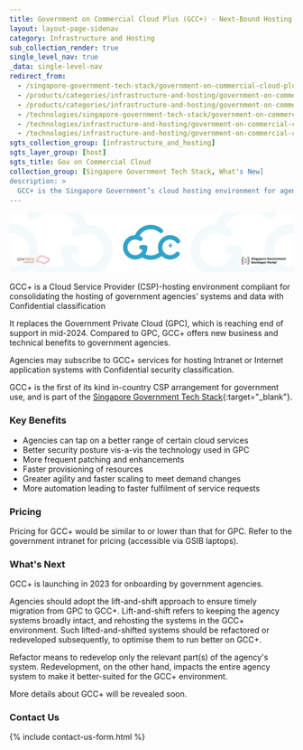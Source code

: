 ```yaml
---
title: Government on Commercial Cloud Plus (GCC+) - Next-Bound Hosting for Confidential Systems
layout: layout-page-sidenav
category: Infrastructure and Hosting
sub_collection_render: true
single_level_nav: true
_data: single-level-nav
redirect_from:
  - /singapore-government-tech-stack/government-on-commercial-cloud-plus
  - /products/categories/infrastructure-and-hosting/government-on-commercial-cloud-plus/
  - /products/categories/infrastructure-and-hosting/government-on-commercial-cloud-plus.html
  - /technologies/singapore-government-tech-stack/government-on-commercial-cloud-plus
  - /technologies/infrastructure-and-hosting/government-on-commercial-cloud-plus/
  - /technologies/infrastructure-and-hosting/government-on-commercial-cloud-plus.html
sgts_collection_group: [infrastructure_and_hosting]
sgts_layer_group: [host]
sgts_title: Gov on Commercial Cloud
collection_group: [Singapore Government Tech Stack, What's New]
description: >
  GCC+ is the Singapore Government’s cloud hosting environment for agencies’ systems and data with Confidential classification.
---
```


![GCC+ header banner](/assets/img/GCC-Plus-HeaderBanner-v2.png)

GCC+ is a Cloud Service Provider (CSP)-hosting environment compliant for consolidating the hosting of government agencies’ systems and data with Confidential classification

It replaces the Government Private Cloud (GPC), which is reaching end of support in mid-2024. Compared to GPC, GCC+ offers new business and technical benefits to government agencies.

Agencies may subscribe to GCC+ services for hosting Intranet or Internet application systems with Confidential security classification.

GCC+ is the first of its kind in-country CSP arrangement for government use, and is part of the [Singapore Government Tech Stack](/singapore-government-tech-stack/){:target="\_blank"}.

### Key Benefits

- Agencies can tap on a better range of certain cloud services
- Better security posture vis-a-vis the technology used in GPC
- More frequent patching and enhancements
- Faster provisioning of resources
- Greater agility and faster scaling to meet demand changes
- More automation leading to faster fulfilment of service requests

### Pricing

Pricing for GCC+ would be similar to or lower than that for GPC.  Refer to the government intranet for pricing (accessible via GSIB laptops).

### What's Next

GCC+ is launching in 2023 for onboarding by government agencies.

Agencies should adopt the lift-and-shift approach to ensure timely migration from GPC to GCC+. Lift-and-shift refers to keeping the agency systems broadly intact, and rehosting the systems in the GCC+ environment. Such lifted-and-shifted systems should be refactored or redeveloped subsequently, to optimise them to run better on GCC+.

Refactor means to redevelop only the relevant part(s) of the agency's system. Redevelopment, on the other hand, impacts the entire agency system to make it better-suited for the GCC+ environment.

More details about GCC+ will be revealed soon.

### Contact Us
{% include contact-us-form.html %}


